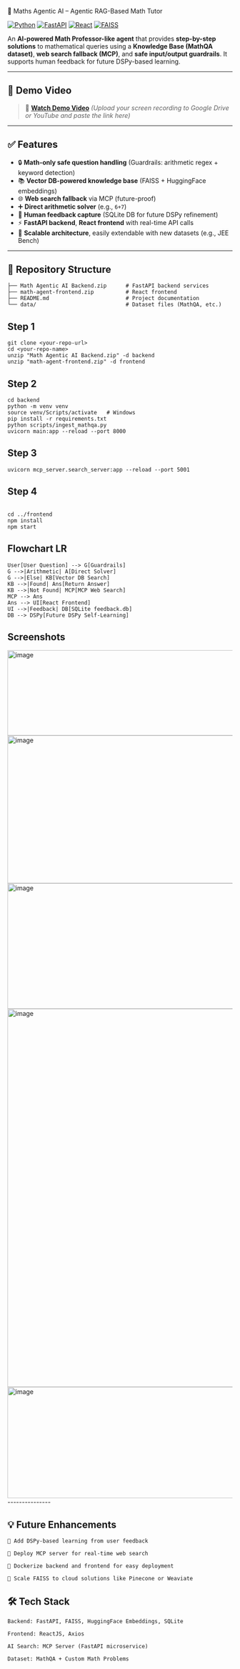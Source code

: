  🧮 Maths Agentic AI – Agentic RAG-Based Math Tutor

[![Python](https://img.shields.io/badge/Python-3.11-blue)]()
[![FastAPI](https://img.shields.io/badge/FastAPI-Backend-green)]()
[![React](https://img.shields.io/badge/React-Frontend-blue)]()
[![FAISS](https://img.shields.io/badge/FAISS-VectorDB-orange)]()

An **AI-powered Math Professor-like agent** that provides **step-by-step solutions** to mathematical queries using a **Knowledge Base (MathQA dataset)**, **web search fallback (MCP)**, and **safe input/output guardrails**. It supports human feedback for future DSPy-based learning.

---

## 🎥 Demo Video

> 📌 [**Watch Demo Video**](https://drive.google.com/file/d/1L7DV06kCmatxfUukYC782zgeeqaxlhA-/view?usp=sharing) *(Upload your screen recording to Google Drive or YouTube and paste the link here)*

---

## ✅ Features

- 🔒 **Math-only safe question handling** (Guardrails: arithmetic regex + keyword detection)
- 📚 **Vector DB-powered knowledge base** (FAISS + HuggingFace embeddings)
- 🌐 **Web search fallback** via MCP (future-proof)
- ➕ **Direct arithmetic solver** (e.g., `6+7`)
- 📝 **Human feedback capture** (SQLite DB for future DSPy refinement)
- ⚡ **FastAPI backend**, **React frontend** with real-time API calls
- 🔄 **Scalable architecture**, easily extendable with new datasets (e.g., JEE Bench)

---

## 📂 Repository Structure

```plaintext
├── Math Agentic AI Backend.zip      # FastAPI backend services
├── math-agent-frontend.zip          # React frontend
├── README.md                        # Project documentation
└── data/                            # Dataset files (MathQA, etc.)
```
## Step 1
```plaintext
git clone <your-repo-url>
cd <your-repo-name>
unzip "Math Agentic AI Backend.zip" -d backend
unzip "math-agent-frontend.zip" -d frontend
```

## Step 2
```plaintext
cd backend
python -m venv venv
source venv/Scripts/activate   # Windows
pip install -r requirements.txt
python scripts/ingest_mathqa.py
uvicorn main:app --reload --port 8000
```

## Step 3
```plaintext
uvicorn mcp_server.search_server:app --reload --port 5001
```
## Step 4
```plaintext

cd ../frontend
npm install
npm start
```

Flowchart LR
------------

```plaintext
User[User Question] --> G[Guardrails]
G -->|Arithmetic| A[Direct Solver]
G -->|Else| KB[Vector DB Search]
KB -->|Found| Ans[Return Answer]
KB -->|Not Found| MCP[MCP Web Search]
MCP --> Ans
Ans --> UI[React Frontend]
UI -->|Feedback| DB[SQLite feedback.db]
DB --> DSPy[Future DSPy Self-Learning]
```
Screenshots
--------------
<img width="975" height="191" alt="image" src="https://github.com/user-attachments/assets/0be2b475-5d7f-4566-b258-b7aa9808e388" />
<img width="1257" height="331" alt="image" src="https://github.com/user-attachments/assets/d42027d4-cb93-4f3c-88b2-f611c8c40413" />
<img width="1198" height="281" alt="image" src="https://github.com/user-attachments/assets/efaf8bd0-32ce-4d07-97c7-67a31a810ad7" />
<img width="1394" height="847" alt="image" src="https://github.com/user-attachments/assets/d79f0ad2-9d9e-4f7b-b720-5880d25a67bb" />
<img width="1280" height="249" alt="image" src="https://github.com/user-attachments/assets/731fbc50-a85e-40c9-a9b8-f6e8ebcfc11f" />
---------------

💡 Future Enhancements
-----------------------
```plaintext
🔹 Add DSPy-based learning from user feedback

🔹 Deploy MCP server for real-time web search

🔹 Dockerize backend and frontend for easy deployment

🔹 Scale FAISS to cloud solutions like Pinecone or Weaviate

```

🛠 Tech Stack
--------------
```plaintext
Backend: FastAPI, FAISS, HuggingFace Embeddings, SQLite

Frontend: ReactJS, Axios

AI Search: MCP Server (FastAPI microservice)

Dataset: MathQA + Custom Math Problems
```
